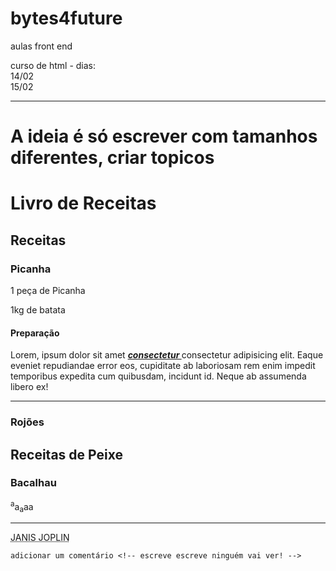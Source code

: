 # bytes4future
aulas front end

<!DOCTYPE html>
<html lang="pt">
<head>
    <meta charset="UTF-8">
    <meta http-equiv="X-UA-Compatible" content="IE=edge">
    <meta name="viewport" content="width=device-width, initial-scale=1.0">
    <title>Carol Document</title>
</head>
<body>
curso de html - dias:  <br> 14/02 <br> 15/02 <hr>
<h1> A ideia é só escrever com tamanhos diferentes, criar topicos </h1>


 <h1> Livro de Receitas  </h1>
 <h2> Receitas </h2>
 <h3> Picanha </h3>
 <p> 1 peça de Picanha </p>
 <p> 1kg de batata </p>
 <h4> Preparação</h4>
<p> Lorem, ipsum dolor sit amet <b><i><u> consectetur </u></i></b>consectetur adipisicing elit. Eaque eveniet repudiandae error eos, cupiditate ab laboriosam rem enim impedit temporibus expedita cum quibusdam, incidunt id. Neque ab assumenda libero ex! </p>
<hr>
<h3> Rojões </h3>
<h2>Receitas de Peixe </h2>
<h3> Bacalhau </h3>
<sup>a</sup>a<sub>a</sub>aa<BR>
    <hr>
<abbr title="Piece of my heart"> JANIS JOPLIN</abbr>
    
    adicionar um comentário <!-- escreve escreve ninguém vai ver! -->

</body>
</html>

